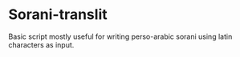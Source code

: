 # Sorani-translit
Basic script mostly useful for writing perso-arabic sorani using latin characters as input.
